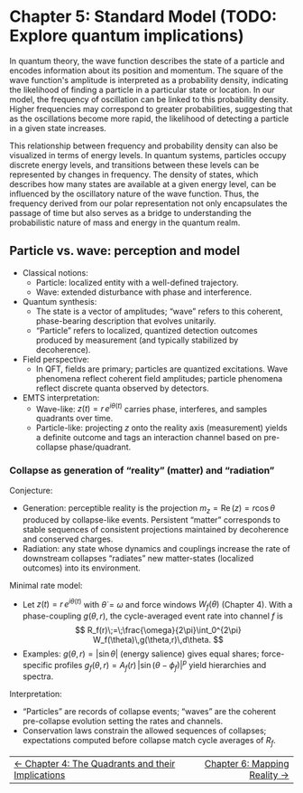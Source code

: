 # Chapter 5: Standard Model (TODO: Explore quantum implications)

In quantum theory, the wave function describes the state of a particle and encodes information about its position and momentum. The square of the wave function's amplitude is interpreted as a probability density, indicating the likelihood of finding a particle in a particular state or location. In our model, the frequency of oscillation can be linked to this probability density. Higher frequencies may correspond to greater probabilities, suggesting that as the oscillations become more rapid, the likelihood of detecting a particle in a given state increases.

This relationship between frequency and probability density can also be visualized in terms of energy levels. In quantum systems, particles occupy discrete energy levels, and transitions between these levels can be represented by changes in frequency. The density of states, which describes how many states are available at a given energy level, can be influenced by the oscillatory nature of the wave function. Thus, the frequency derived from our polar representation not only encapsulates the passage of time but also serves as a bridge to understanding the probabilistic nature of mass and energy in the quantum realm.

## Particle vs. wave: perception and model

- Classical notions:
  - Particle: localized entity with a well-defined trajectory.
  - Wave: extended disturbance with phase and interference.
- Quantum synthesis:
  - The state is a vector of amplitudes; “wave” refers to this coherent, phase-bearing description that evolves unitarily.
  - “Particle” refers to localized, quantized detection outcomes produced by measurement (and typically stabilized by decoherence).
- Field perspective:
  - In QFT, fields are primary; particles are quantized excitations. Wave phenomena reflect coherent field amplitudes; particle phenomena reflect discrete quanta observed by detectors.
- EMTS interpretation:
  - Wave-like: $z(t)=r\,e^{i\theta(t)}$ carries phase, interferes, and samples quadrants over time.
  - Particle-like: projecting $z$ onto the reality axis (measurement) yields a definite outcome and tags an interaction channel based on pre-collapse phase/quadrant.

### Collapse as generation of “reality” (matter) and “radiation”

Conjecture:
- Generation: perceptible reality is the projection $m_z=\operatorname{Re}(z)=r\cos\theta$ produced by collapse-like events. Persistent “matter” corresponds to stable sequences of consistent projections maintained by decoherence and conserved charges.
- Radiation: any state whose dynamics and couplings increase the rate of downstream collapses “radiates” new matter-states (localized outcomes) into its environment.

Minimal rate model:
- Let $z(t)=r\,e^{i\theta(t)}$ with $\dot\theta=\omega$ and force windows $W_f(\theta)$ (Chapter 4). With a phase-coupling $g(\theta,r)$, the cycle-averaged event rate into channel $f$ is
  $$
  R_f(r)\;=\;\frac{\omega}{2\pi}\int_0^{2\pi} W_f(\theta)\,g(\theta,r)\,d\theta.
  $$
- Examples: $g(\theta,r)=|\sin\theta|$ (energy salience) gives equal shares; force-specific profiles $g_f(\theta,r)=A_f(r)\,|\sin(\theta-\phi_f)|^p$ yield hierarchies and spectra.

Interpretation:
- “Particles” are records of collapse events; “waves” are the coherent pre-collapse evolution setting the rates and channels.
- Conservation laws constrain the allowed sequences of collapses; expectations computed before collapse match cycle averages of $R_f$.

<table>
  <tr>
    <td align="left"><a href="./CHAPTER4.md">← Chapter 4: The Quadrants and their Implications</a></td>
    <td align="right"><a href="./CHAPTER6.md">Chapter 6: Mapping Reality →</a></td>
  </tr>
</table>
